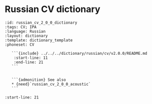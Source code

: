 
# Russian CV dictionary

``````{dictionary} Russian CV dictionary
:id: russian_cv_2_0_0_dictionary
:tags: CV; IPA
:language: Russian
:layout: dictionary
:template: dictionary_template
:phoneset: CV

   ```{include} ../../../dictionary/russian/cv/v2.0.0/README.md
    :start-line: 11
    :end-line: 21
   ```


   ```{admonition} See also
   * {need}`russian_cv_2_0_0_acoustic`
   ```

``````

```{include} ../../../dictionary/russian/cv/v2.0.0/README.md
:start-line: 21
```
